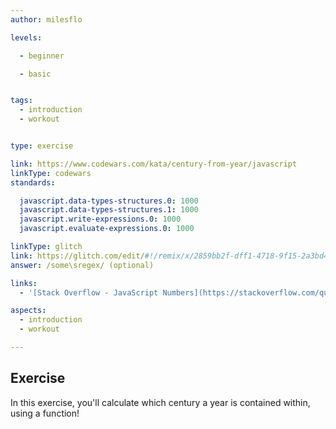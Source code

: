 ```yaml
---
author: milesflo

levels:

  - beginner

  - basic


tags:
  - introduction
  - workout


type: exercise

link: https://www.codewars.com/kata/century-from-year/javascript
linkType: codewars
standards:

  javascript.data-types-structures.0: 1000
  javascript.data-types-structures.1: 1000
  javascript.write-expressions.0: 1000
  javascript.evaluate-expressions.0: 1000

linkType: glitch
link: https://glitch.com/edit/#!/remix/x/2859bb2f-dff1-4718-9f15-2a3bd4245f47
answer: /some\sregex/ (optional)

links:
  - '[Stack Overflow - JavaScript Numbers](https://stackoverflow.com/questions/7896199/javascript-numbers)'

aspects:
  - introduction
  - workout

---
```



## Exercise

In this exercise, you'll calculate which century a year is contained within, using a function!

